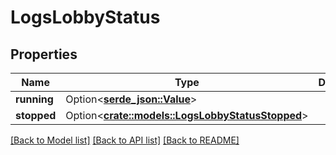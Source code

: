# LogsLobbyStatus

## Properties

Name | Type | Description | Notes
------------ | ------------- | ------------- | -------------
**running** | Option<[**serde_json::Value**](.md)> |  | [optional]
**stopped** | Option<[**crate::models::LogsLobbyStatusStopped**](LogsLobbyStatus_stopped.md)> |  | [optional]

[[Back to Model list]](../README.md#documentation-for-models) [[Back to API list]](../README.md#documentation-for-api-endpoints) [[Back to README]](../README.md)


